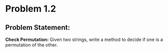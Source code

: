 # Problem 1.2

## Problem Statement:
**Check Permutation:** Given two strings, write a method to decide if one is a permutation of the other.